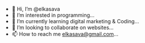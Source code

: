 - 👋 Hi, I’m @elkasava
- 👀 I’m interested in programming...
- 🌱 I’m currently learning digital marketing & Coding...
- 💞️ I’m looking to collaborate on websites...
- 📫 How to reach me elkasava@gmail.com...

<!---
elkasava/elkasava is a ✨ special ✨ repository because its `README.md` (this file) appears on your GitHub profile.
You can click the Preview link to take a look at your changes.
--->
